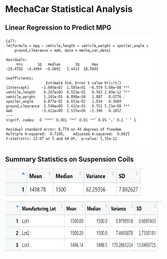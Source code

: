 # MechaCar Statistical Analysis
## Linear Regression to Predict MPG
<img src="https://github.com/kochx384/MechaCar_Statistical_Analysis/blob/main/images/linear_regression_summary.PNG" width="475" height="350">

## Summary Statistics on Suspension Coils
<img src="https://github.com/kochx384/MechaCar_Statistical_Analysis/blob/main/images/suspension_coils_total_summary.PNG" width="450" height="100">

<img src="https://github.com/kochx384/MechaCar_Statistical_Analysis/blob/main/images/suspension_coils_lot_summary.PNG" width="625" height="175">

